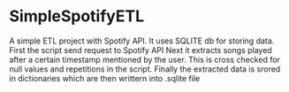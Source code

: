 # SimpleSpotifyETL
A simple ETL project with Spotify API.
It uses SQLITE db for storing data.
First the script send request to Spotify API
Next it extracts songs played after a certain timestamp mentioned by the user.
This is cross checked for null values and repetitions in the script.
Finally the extracted data is srored in dictionaries which are then writtern into .sqlite file
